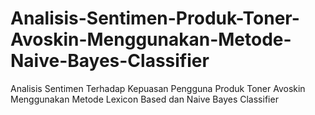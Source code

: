 # Analisis-Sentimen-Produk-Toner-Avoskin-Menggunakan-Metode-Naive-Bayes-Classifier
Analisis Sentimen Terhadap Kepuasan Pengguna Produk Toner Avoskin Menggunakan Metode Lexicon Based dan Naive Bayes Classifier

